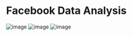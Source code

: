 # Facebook Data Analysis
![image](https://user-images.githubusercontent.com/67740644/123975419-f1eef780-d9da-11eb-89d2-d2774d55a78b.png) ![image](https://user-images.githubusercontent.com/67740644/123974733-7c832700-d9da-11eb-9a62-8dcd242ddfac.png) ![image](https://user-images.githubusercontent.com/67740644/123974946-a4728a80-d9da-11eb-94af-82eadd052167.png)


